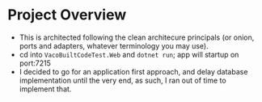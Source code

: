 # Project Overview
* This is architected following the clean architecure principals (or onion, ports and adapters, whatever terminology you may use).
* cd into `VacoBuiltCodeTest.Web` and `dotnet run`; app will startup on port:7215
* I decided to go for an application first approach, and delay database implementation until the very end, as such, I ran out of time to implement that.
